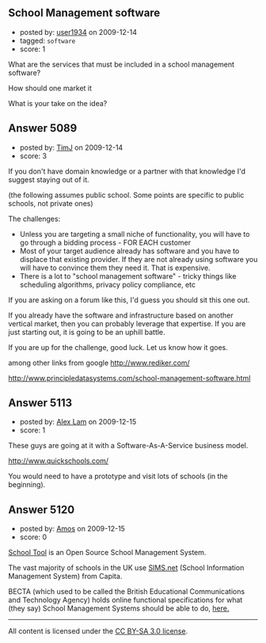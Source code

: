 ## School Management software

- posted by: [user1934](https://stackexchange.com/users/-1/1934-user1934) on 2009-12-14
- tagged: `software`
- score: 1

What are the services that must be included in a school management software?

How should one market it

What is your take on the idea?


## Answer 5089

- posted by: [TimJ](https://stackexchange.com/users/-1/1172-timj) on 2009-12-14
- score: 3

If you don't have domain knowledge or a partner with that knowledge I'd suggest staying out of it.

(the following assumes public school.  Some points are specific to public schools, not private ones)

The challenges:

- Unless you are targeting a small niche of functionality, you will have to go through a bidding process - FOR EACH customer
- Most of your target audience already has software and you have to displace that existing provider.  If they are not already using software you will have to convince them they need it.  That is expensive.
- There is a lot to "school management software" - tricky things like scheduling algorithms, privacy policy compliance, etc


If you are asking on a forum like this, I'd guess you should sit this one out.

If you already have the software and infrastructure based on another vertical market, then you can probably leverage that expertise.  If you are just starting out, it is going to be an uphill battle.

If you are up for the challenge, good luck.  Let us know how it goes. 

among other links from google 
http://www.rediker.com/

http://www.principledatasystems.com/school-management-software.html


## Answer 5113

- posted by: [Alex Lam](https://stackexchange.com/users/-1/1281-alex-lam) on 2009-12-15
- score: 1

<p>These guys are going at it with a Software-As-A-Service business model.</p>

<p><a href="http://www.quickschools.com/" rel="nofollow">http://www.quickschools.com/</a></p>

<p>You would need to have a prototype and visit lots of schools (in the beginning).</p>



## Answer 5120

- posted by: [Amos](https://stackexchange.com/users/-1/1558-amos) on 2009-12-15
- score: 0

<p><a href="http://schooltool.org/" rel="nofollow">School Tool</a> is an Open Source School Management System. </p>

<p>The vast majority of schools in the UK use <a href="http://www.capitaes.co.uk/SIMS/sims.asp" rel="nofollow">SIMS.net</a> (School Information Management System) from Capita.</p>

<p>BECTA (which used to be called the British Educational Communications and Technology Agency) holds online functional specifications for what (they say) School Management Systems should be able to do, <a href="http://industry.becta.org.uk/display.cfm?page=1819" rel="nofollow">here.</a></p>




---

All content is licensed under the [CC BY-SA 3.0 license](https://creativecommons.org/licenses/by-sa/3.0/).
